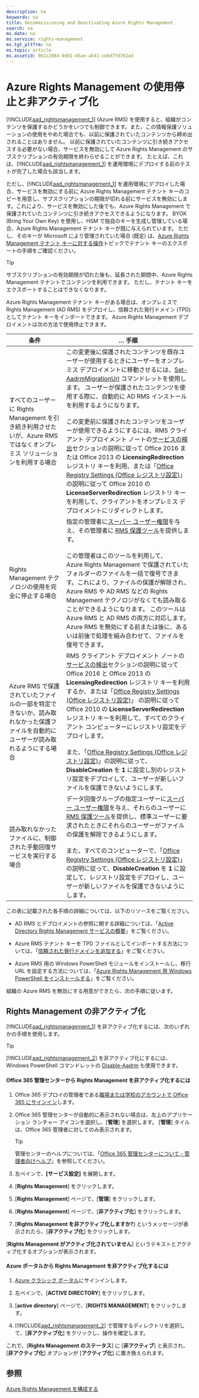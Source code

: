 ```yaml
---
description: na
keywords: na
title: Decommissioning and Deactivating Azure Rights Management
search: na
ms.date: na
ms.service: rights-management
ms.tgt_pltfrm: na
ms.topic: article
ms.assetid: 0b1c2064-0d01-45ae-a541-cebd7fd762ad
---
```

# Azure Rights Management の使用停止と非アクティブ化
[!INCLUDE[aad_rightsmanagement_1](../Token/aad_rightsmanagement_1_md.md)] (Azure RMS) を使用すると、組織がコンテンツを保護するかどうかをいつでも制御できます。また、この情報保護ソリューションの使用をやめた場合でも、以前に保護されていたコンテンツから締め出されることはありません。 以前に保護されていたコンテンツに引き続きアクセスする必要がない場合、サービスを無効にして Azure Rights Management のサブスクリプションの有効期限を終わらせることができます。 たとえば、これは、[!INCLUDE[aad_rightsmanagement_1](../Token/aad_rightsmanagement_1_md.md)] を運用環境にデプロイする前のテストが完了した場合も該当します。

ただし、[!INCLUDE[aad_rightsmanagement_1](../Token/aad_rightsmanagement_1_md.md)] を運用環境にデプロイした場合、サービスを無効にする前に Azure Rights Management テナント キーのコピーを用意し、サブスクリプションの期限が切れる前にサービスを無効にします。これにより、サービスを無効にした後でも、Azure Rights Management で保護されていたコンテンツに引き続きアクセスできるようになります。 BYOK (Bring Your Own Key) を使用し、HSM で独自のキーを生成し管理している場合、Azure Rights Management テナント キーが既に与えられています。 ただし、そのキーが Microsoft により管理されていた場合 (既定) は、[Azure Rights Management テナント キーに対する操作](../Topic/Operations_for_Your_Azure_Rights_Management_Tenant_Key.md)トピックでテナント キーのエクスポートの手順をご確認ください。

> [!TIP]
> サブスクリプションの有効期限が切れた後も、延長された期間中、Azure Rights Management テナントでコンテンツを利用できます。 ただし、テナント キーをエクスポートすることはできなくなります。

Azure Rights Management テナント キーがある場合は、オンプレミスで Rights Management (AD RMS) をデプロイし、信頼された発行ドメイン (TPD) としてテナント キーをインポートできます。 Azure Rights Management デプロイメントは次の方法で使用停止できます。

|条件|… 手順|
|------|--------|
|すべてのユーザーに Rights Management を引き続き利用させたいが、Azure RMS ではなくオンプレミス ソリューションを利用する場合|この変更後に保護されたコンテンツを既存ユーザーが使用するときにユーザーをオンプレミス デプロイメントに移動させるには、[Set-AadrmMigrationUrl](https://msdn.microsoft.com/library/azure/dn629429.aspx) コマンドレットを使用します。 ユーザーが保護されたコンテンツを使用する際に、自動的に AD RMS インストールを利用するようになります。<br /><br />この変更前に保護されたコンテンツをユーザーが使用できるようにするには、RMS クライアント デプロイメント ノートの[サービスの検出](https://technet.microsoft.com/library/jj159267%28v=ws.10%29.aspx)セクションの説明に従って Office 2016 または Office 2013 の **LicensingRedirection** レジストリ キーを利用、または「[Office Registry Settings (Office レジストリ設定)](https://technet.microsoft.com/library/dd772637%28v=ws.10%29.aspx)」 の説明に従って Office 2010 の **LicenseServerRedirection** レジストリ キーを利用して、クライアントをオンプレミス デプロイメントにリダイレクトします。|
|Rights Management テクノロジの使用を完全に停止する場合|指定の管理者に[スーパー ユーザー権限](https://technet.microsoft.com/library/mt147272.aspx)を与え、その管理者に [RMS 保護ツール](http://www.microsoft.com/en-us/download/details.aspx?id=47256)を提供します。<br /><br />この管理者はこのツールを利用して、Azure Rights Management で保護されていたフォルダーのファイルを一括で復号できます。これにより、ファイルの保護が解除され、Azure RMS や AD RMS などの Rights Management テクノロジがなくても読み取ることができるようになります。 このツールは Azure RMS と AD RMS の両方に対応します。Azure RMS を無効にする前または後に、あるいは前後で処理を組み合わせて、ファイルを復号できます。|
|Azure RMS で保護されていたファイルの一部を特定できないか、読み取れなかった保護ファイルを自動的にユーザーが読み取れるようにする場合|RMS クライアント デプロイメント ノートの[サービスの検出](https://technet.microsoft.com/library/jj159267%28v=ws.10%29.aspx)セクションの説明に従って Office 2016 と Office 2013 の **LicensingRedirection** レジストリ キーを利用するか、または「[Office Registry Settings (Office レジストリ設定)](https://technet.microsoft.com/library/dd772637%28v=ws.10%29.aspx)」 の説明に従って Office 2010 の **LicenseServerRedirection** レジストリ キーを利用して、すべてのクライアント コンピューターにレジストリ設定をデプロイします。<br /><br />また、「[Office Registry Settings (Office レジストリ設定)](https://technet.microsoft.com/library/dd772637%28v=ws.10%29.aspx)」の説明に従って、**DisableCreation** を **1** に設定し別のレジストリ設定をデプロイして、ユーザーが新しいファイルを保護できないようにします。|
|読み取れなかったファイルに、制御された手動回復サービスを実行する場合|データ回復グループの指定ユーザーに[スーパー ユーザー権限](https://technet.microsoft.com/library/mt147272.aspx)を与え、それらのユーザーに [RMS 保護ツール](http://www.microsoft.com/en-us/download/details.aspx?id=47256)を提供し、標準ユーザーに要求されたときにそれらのユーザーがファイルの保護を解除できるようにします。<br /><br />また、すべてのコンピューターで、「[Office Registry Settings (Office レジストリ設定)](https://technet.microsoft.com/library/dd772637%28v=ws.10%29.aspx)」の説明に従って、**DisableCreation** を **1** に設定して、レジストリ設定をデプロイし、ユーザーが新しいファイルを保護できないようにします。|
この表に記載された各手順の詳細については、以下のリソースをご覧ください。

-   AD RMS とデプロイメントの参照に関する詳細については、「[Active Directory Rights Management サービスの概要](https://technet.microsoft.com/library/hh831364.aspx)」をご覧ください。

-   Azure RMS テナント キーを TPD ファイルとしてインポートする方法については、「[信頼された発行ドメインを追加する](https://technet.microsoft.com/library/cc771460.aspx)」をご覧ください。

-   Azure RMS 用の Windows PowerShell モジュールをインストールし、移行 URL を設定する方法については、「[Azure Rights Management 用 Windows PowerShell をインストールする](../Topic/Installing_Windows_PowerShell_for_Azure_Rights_Management.md)」をご覧ください。

組織の Azure RMS を無効にする用意ができたら、次の手順に従います。

## Rights Management の非アクティブ化
[!INCLUDE[aad_rightsmanagement_1](../Token/aad_rightsmanagement_1_md.md)] を非アクティブ化するには、次のいずれかの手順を使用します。

> [!TIP]
> [!INCLUDE[aad_rightsmanagement_2](../Token/aad_rightsmanagement_2_md.md)] を非アクティブ化にするには、Windows PowerShell コマンドレットの [Disable-Aadrm](http://msdn.microsoft.com/library/windowsazure/dn629422.aspx) も使用できます。

#### Office 365 管理センターから Rights Management を非アクティブ化するには

1.  Office 365 デプロイの管理者である[職場または学校のアカウントで Office 365 にサインイン](https://portal.office.com/)します。

2.  Office 365 管理センターが自動的に表示されない場合は、左上のアプリケーション ランチャー アイコンを選択し、[**管理**] を選択します。 [**管理**] タイルは、Office 365 管理者に対してのみ表示されます。

    > [!TIP]
    > 管理センターのヘルプについては、「[Office 365 管理センターについて - 管理者向けヘルプ](https://support.office.com/article/About-the-Office-365-admin-center-Admin-Help-58537702-d421-4d02-8141-e128e3703547)」を参照してください。

3.  左ペインで、**[サービス設定]** を展開します。

4.  [**Rights Management**] をクリックします。

5.  [**Rights Management**] ページで、[**管理**] をクリックします。

6.  [**Rights Management**] ページで、[**非アクティブ化**] をクリックします。

7.  [**Rights Management を非アクティブ化しますか?**] というメッセージが表示されたら、[**非アクティブ化**] をクリックします。

[**Rights Management がアクティブ化されていません**] というテキストとアクティブ化するオプションが表示されます。

#### Azure ポータルから Rights Management を非アクティブ化するには

1.  [Azure クラシック ポータル](http://go.microsoft.com/fwlink/p/?LinkID=275081)にサインインします。

2.  左ペインで、[**ACTIVE DIRECTORY**] をクリックします。

3.  [**active directory**] ページで、[**RIGHTS MANAGEMENT**] をクリックします。

4.  [!INCLUDE[aad_rightsmanagement_2](../Token/aad_rightsmanagement_2_md.md)] で管理するディレクトリを選択して、[**非アクティブ化**] をクリックし、操作を確定します。

これで、[**Rights Management のステータス**] に [**非アクティブ**] と表示され、[**非アクティブ化**] オプションが [**アクティブ化**] に置き換えられます。

## 参照
[Azure Rights Management を構成する](../Topic/Configuring_Azure_Rights_Management.md)

